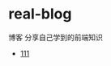 # real-blog
博客
分享自己学到的前端知识

- [111](https://github.com/CAaRrLl/real-blog/blob/master/CSS%E5%AD%A6%E4%B9%A0%E7%AC%94%E8%AE%B0%EF%BC%88%E4%B8%80%EF%BC%89%EF%BC%9A%E9%80%89%E6%8B%A9%E5%99%A8.md)
